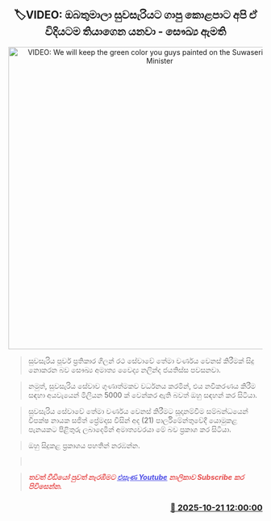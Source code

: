 <p align='center'><b><h2 align='center' title='VIDEO: We will keep the green color you guys painted on the Suwaseriya - Health Minister'>🏷VIDEO: ඔබතුමාලා සුවසැරියට ගාපු කොළපාට අපි ඒ විදියටම තියාගෙන යනවා - සෞඛ්‍ය ඇමති</h2></b></p>
<p align='center'><img src='https://helakuru.sgp1.cdn.digitaloceanspaces.com/esana/images/lib/nalinda-parliment-video.jpg' width='600' alt='VIDEO: We will keep the green color you guys painted on the Suwaseriya - Health Minister'></p>

> සුවසැරිය පූර්ව ප්‍රතිකාර ගිලන් රථ සේවාවේ තේමා වර්ණය වෙනස් කිරීමක් සිදු නොකරන බව සෞඛ්‍ය අමාත්‍ය ‍වෛද්‍ය නලින්ද ජයතිස්ස පවසනවා.

> නමුත්, සුවසැරිය සේවාව ගුණාත්මකව වර්ධනය කරමින්, එය නවීකරණය කිරීම සඳහා අයවැයෙන් මිලියන 5000 ක් වෙන්කර ඇති බවත් ඔහු සඳහන් කර සිටියා.

> සුවසැරිය සේවාවේ තේමා වර්ණය වෙනස් කිරීමට සූදානම්වීම සම්බන්ධයෙන් විපක්ෂ නායක සජිත් ප්‍රේමදාස විසින් අද (21) පාර්ලිමේන්තුවේදී යොමුකළ පැනයකට පිළිතුරු ලබාදෙමින් අමාත්‍යවරයා මේ බව ප්‍රකාශ කර සිටියා.

> ඔහු සිදුකළ ප්‍රකාශය පහතින් නරඹන්න.

>  

> <span style='color:#e64d4d'><em><span><strong>තවත් වීඩියෝ පුවත් නැරඹීමට </strong></span></em></span><a href='https://youtube.com/@esanamedia?si=UZCWEZmqFcpzlvdV'><span style='color:#4d4de6'><em><span><strong><u>එසැණ Youtube</u></strong></span></em></span></a><span style='color:#e64d4d'><em><span><strong> නාලිකාව Subscribe කර පිවිසෙන්න.</strong></span></em></span>



<h3 align='right'><a href='https://www.helakuru.lk/esana/p/114646/'>📅 2025-10-21 12:00:00</a></h3>
